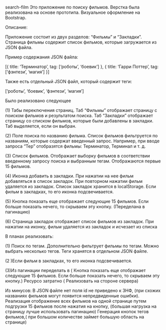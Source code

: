search-film
Это приложение по поиску фильмов. Верстка была реализована на основе прототипа. Визуальное оформление на Bootstrap.


Описание:

Приложение состоит из двух разделов: “Фильмы” и “Закладки”. Страница фильмы содержит список фильмов, которые загружается из JSON файла.

Пример содержания JSON файла:

[{
   title: ‘Терминатор’,
   tag: [‘роботы’, ‘боевик’]
},
{
   title: ‘Гарри Поттер’,
   tag: [‘фэнтези’, ‘магия’]
}]

Также есть отдельный JSON файл, который содержит теги:

[‘роботы’, ‘боевик’, ‘фэнтези’, ‘магия’]

Было реализовано следующее

(1) Табы переключения страниц. Таб “Фильмы” отображает страницу с поиском фильмов и результатом поиска. Таб “Закладки” отображает страницу со списком фильмов, которые были добавлены в закладки. Таб выделяется, если он выбран.

(2) Поле поиска по названию фильма. Список фильмов фильтруется по названиям, которые содержат введенный запрос. Например, при вводе запроса “Тер” отобразятся фильмы: Терминатор, Терминал и т. д.

(3) Список фильмов. Отображает выборку фильмов в соответствии введенному запросу поиска и выбранным тегам. Отображаются первые 15 фильмов. 

(4) Иконка добавить в закладки. При нажатии на нее фильм добавляться в список закладок. При повторном нажатии фильм удаляется из закладок. Список закладок хранится в localStorage. Если фильм в закладках, то его иконка подсвечивается.

(5) Кнопка показать еще отображает следующие 15 фильмов. Если больше показать нечего, то скрываем эту кнопку. (Переделана в пагинацию)

(6) Страница закладок отображает список фильмов из закладок. При нажатии на иконку, фильм удаляется из закладок и исчезает из списка

В планах реализовать:

(1) Поиск по тегам. Дополнительно фильтрует фильмы по тегам. Можно выбрать несколько тегов. Теги хранятся в отдельном JSON файле.

(2 )Если фильм в закладках, то его иконка подсвечивается.

(3)Из пагинации переделать в ( Кнопка показать еще отображает следующие 15 фильмов. Если больше показать нечего, то скрываем эту кнопку.) Ресурсо затратно ( Реализовать на стороне сервера)


Из минусов:
В JSON файле нет поля id не приведено к 3НФ, (при схожих названиях фильмов могут появится непредвиденные ошибки).
Реализация отображение всех фильмов на одной странице путем подгрузки 15 фильмов после нажатия на кнопку, (большая нагрузка на страницу лучше использовать пагинацию)
Генерация кнопок тегов фильмов,( при большом количестве займет большую область на странице)




